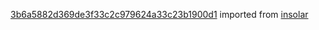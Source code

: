 [3b6a5882d369de3f33c2c979624a33c23b1900d1](https://github.com/insolar/insolar/commit/3b6a5882d369de3f33c2c979624a33c23b1900d1) imported from [insolar](https://github.com/insolar/insolar)

